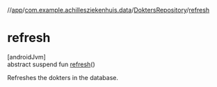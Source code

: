 //[app](../../../index.md)/[com.example.achillesziekenhuis.data](../index.md)/[DoktersRepository](index.md)/[refresh](refresh.md)

# refresh

[androidJvm]\
abstract suspend fun [refresh](refresh.md)()

Refreshes the dokters in the database.
